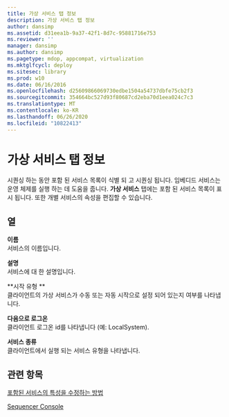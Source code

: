 ```yaml
---
title: 가상 서비스 탭 정보
description: 가상 서비스 탭 정보
author: dansimp
ms.assetid: d31eea1b-9a37-42f1-8d7c-95881716e753
ms.reviewer: ''
manager: dansimp
ms.author: dansimp
ms.pagetype: mdop, appcompat, virtualization
ms.mktglfcycl: deploy
ms.sitesec: library
ms.prod: w10
ms.date: 06/16/2016
ms.openlocfilehash: d25609866069730edbe1504a54737dbfe75cb2f3
ms.sourcegitcommit: 354664bc527d93f80687cd2eba70d1eea024c7c3
ms.translationtype: MT
ms.contentlocale: ko-KR
ms.lasthandoff: 06/26/2020
ms.locfileid: "10822413"
---
```

# 가상 서비스 탭 정보


시퀀싱 하는 동안 포함 된 서비스 목록이 식별 되 고 시퀀싱 됩니다. 임베디드 서비스는 운영 체제를 실행 하는 데 도움을 줍니다. **가상 서비스** 탭에는 포함 된 서비스 목록이 표시 됩니다. 또한 개별 서비스의 속성을 편집할 수 있습니다.

## 열


<a href="" id="name"></a>**이름**  
서비스의 이름입니다.

<a href="" id="description"></a>**설명**  
서비스에 대 한 설명입니다.

<a href="" id="startup-type"></a>**시작 유형 **  
클라이언트의 가상 서비스가 수동 또는 자동 시작으로 설정 되어 있는지 여부를 나타냅니다.

<a href="" id="logon-as"></a>**다음으로 로그온**  
클라이언트 로그온 id를 나타냅니다 (예: LocalSystem).

<a href="" id="services-type"></a>**서비스 종류**  
클라이언트에서 실행 되는 서비스 유형을 나타냅니다.

## 관련 항목


[포함된 서비스의 특성을 수정하는 방법](how-to-modify-attributes-of-embedded-services.md)

[Sequencer Console](sequencer-console.md)

 

 






